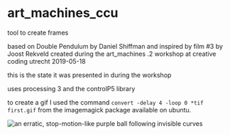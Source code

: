# art_machines_ccu
tool to create frames

based on Double Pendulum by Daniel Shiffman and inspired by film #3 by Joost Rekveld
created during the art_machines .2 workshop at creative coding utrecht 2019-05-18

this is the state it was presented in during the workshop

uses processing 3 and the controlP5 library

to create a gif I used the command `convert -delay 4 -loop 0 *tif first.gif` from the imagemagick package available on ubuntu.

![an erratic, stop-motion-like purple ball following invisible curves ](https://raw.githubusercontent.com/themoep/art_machines_ccu/first.gif)
